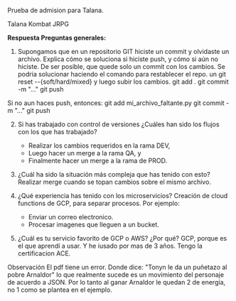 Prueba de admision para Talana.

Talana Kombat JRPG

<b>Respuesta Preguntas generales:</b>
1. Supongamos que en un repositorio GIT hiciste un commit y olvidaste un archivo. 
Explica cómo se soluciona si hiciste push, y cómo si aún no hiciste.
De ser posible, que quede solo un commit con los cambios.
Se podria solucionar haciendo el comando para restablecer el repo.
un git reset --{soft/hard/mixed}
y luego subir los cambios.
git add .
git commit -m "..."
git push

Si no aun haces push, entonces:
git add mi_archivo_faltante.py
git commit -m "..."
git push


2. Si has trabajado con control de versiones ¿Cuáles han sido los flujos con los que has trabajado?
    - Realizar los cambios requeridos en la rama DEV, 
    - Luego hacer un merge a la rama QA, y 
    - Finalmente hacer un merge a la rama de PROD.


3. ¿Cuál ha sido la situación más compleja que has tenido con esto?
Realizar merge cuando se topan cambios sobre el mismo archivo.


4. ¿Qué experiencia has tenido con los microservicios?
Creación de cloud functions de GCP, para separar procesos. 
Por ejemplo: 
    - Enviar un correo electronico. 
    - Procesar imagenes que lleguen a un bucket.


5. ¿Cuál es tu servicio favorito de GCP o AWS? ¿Por qué?
GCP, porque es el que aprendí a usar. Y he iusado por mas de 3 años. Tengo la certificacion ACE.


<p>
Observación
El pdf tiene un error. Donde dice: "Tonyn le da un puñetazo al pobre Arnaldor" lo que realmente sucede es un movimiento del personaje de acuerdo a JSON.
Por lo tanto al ganar Arnaldor le quedan 2 de energía, no 1 como se plantea en el ejemplo.
</p>